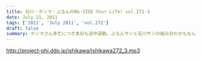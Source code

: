 ```yaml
---
title: 石川・ホンマ・ぶるんのBe-SIDE Your Life! vol.272-3
date: July 21, 2011
tags: ['2011', 'July 2011', 'vol.272']
draft: false
summary: ホンマさん多忙につき本日も途中退散。ぶるんサンと石川サンの組み合わせもなんだか板についてきてしまっているのか！？！？NAMAE
---
```


http://project-phi.ddo.jp/ishikawa/ishikawa272_3.mp3
